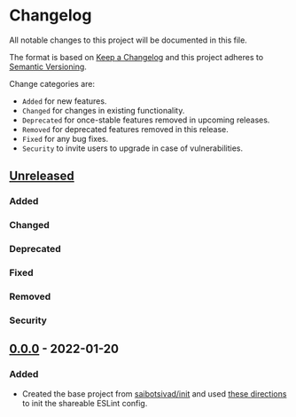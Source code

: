 # Changelog

All notable changes to this project will be documented in this file.

The format is based on [Keep a Changelog](http://keepachangelog.com/en/1.0.0/)
and this project adheres to [Semantic Versioning](http://semver.org/spec/v2.0.0.html).

Change categories are:

* `Added` for new features.
* `Changed` for changes in existing functionality.
* `Deprecated` for once-stable features removed in upcoming releases.
* `Removed` for deprecated features removed in this release.
* `Fixed` for any bug fixes.
* `Security` to invite users to upgrade in case of vulnerabilities.

## [Unreleased]
### Added
### Changed
### Deprecated
### Fixed
### Removed
### Security

## [0.0.0](https://github.com/saibotsivad/eslint-config-saibotsivad/tree/v0.0.0) - 2022-01-20
### Added
- Created the base project from [saibotsivad/init](https://github.com/saibotsivad/init) and used [these directions](https://dev.to/viclafouch/publish-your-own-eslint-prettier-config-for-react-projects-on-npm-g3p) to init the shareable ESLint config.

[Unreleased]: https://github.com/saibotsivad/eslint-config-saibotsivad/compare/v0.0.0...HEAD
[0.0.1]: https://github.com/saibotsivad/eslint-config-saibotsivad/compare/v0.0.0...v0.0.1
